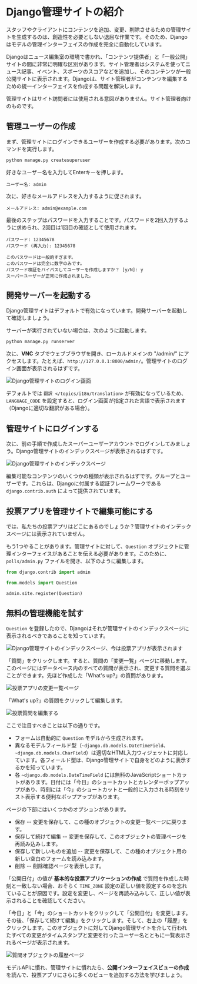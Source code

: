 # Django管理サイトの紹介

スタッフやクライアントにコンテンツを追加、変更、削除させるための管理サイトを生成するのは、創造性を必要としない退屈な作業です。そのため、Djangoはモデルの管理インターフェイスの作成を完全に自動化しています。

Djangoはニュース編集室の環境で書かれ、「コンテンツ提供者」と「一般公開」サイトの間に非常に明確な区別があります。サイト管理者はシステムを使ってニュース記事、イベント、スポーツのスコアなどを追加し、そのコンテンツが一般公開サイトに表示されます。Djangoは、サイト管理者がコンテンツを編集するための統一インターフェイスを作成する問題を解決します。

管理サイトはサイト訪問者には使用される意図がありません。サイト管理者向けのものです。

## 管理ユーザーの作成

まず、管理サイトにログインできるユーザーを作成する必要があります。次のコマンドを実行します。

```bash
python manage.py createsuperuser
```

好きなユーザー名を入力してEnterキーを押します。

```plaintext
ユーザー名: admin
```

次に、好きなメールアドレスを入力するように促されます。

```plaintext
メールアドレス: admin@example.com
```

最後のステップはパスワードを入力することです。パスワードを2回入力するように求められ、2回目は1回目の確認として使用されます。

```plaintext
パスワード: 12345678
パスワード (再入力): 12345678

このパスワードは一般的すぎます。
このパスワードは完全に数字のみです。
パスワード検証をバイパスしてユーザーを作成しますか？ [y/N]: y
スーパーユーザーが正常に作成されました。
```

## 開発サーバーを起動する

Django管理サイトはデフォルトで有効になっています。開発サーバーを起動して確認しましょう。

サーバーが実行されていない場合は、次のように起動します。

```bash
python manage.py runserver
```

次に、**VNC** タブでウェブブラウザを開き、ローカルドメインの "/admin/" にアクセスします。たとえば、`http://127.0.0.1:8000/admin/`。管理サイトのログイン画面が表示されるはずです。

![Django管理サイトのログイン画面](../assets/20230907-14-31-50-SvkJF8K8.png)

デフォルトでは `翻訳 </topics/i18n/translation>` が有効になっているため、`LANGUAGE_CODE` を設定すると、ログイン画面が指定された言語で表示されます（Djangoに適切な翻訳がある場合）。

## 管理サイトにログインする

次に、前の手順で作成したスーパーユーザーアカウントでログインしてみましょう。Django管理サイトのインデックスページが表示されるはずです。

![Django管理サイトのインデックスページ](../assets/admin02.png)

編集可能なコンテンツのいくつかの種類が表示されるはずです。グループとユーザーです。これらは、Djangoに付属する認証フレームワークである `django.contrib.auth` によって提供されています。

## 投票アプリを管理サイトで編集可能にする

では、私たちの投票アプリはどこにあるのでしょうか？管理サイトのインデックスページには表示されていません。

もう1つやることがあります。管理サイトに対して、`Question` オブジェクトに管理インターフェイスがあることを伝える必要があります。このために、`polls/admin.py` ファイルを開き、以下のように編集します。

```python
from django.contrib import admin

from.models import Question

admin.site.register(Question)
```

## 無料の管理機能を試す

`Question` を登録したので、Djangoはそれが管理サイトのインデックスページに表示されるべきであることを知っています。

![Django管理サイトのインデックスページ、今は投票アプリが表示されます](../assets/admin03t.png)

「質問」をクリックします。すると、質問の「変更一覧」ページに移動します。このページにはデータベース内のすべての質問が表示され、変更する質問を選ぶことができます。先ほど作成した「What's up?」の質問があります。

![投票アプリの変更一覧ページ](../assets/admin04t.png)

「What's up?」の質問をクリックして編集します。

![投票質問を編集する](../assets/20230907-14-33-49-XWeEgAXl.png)

ここで注目すべきことは以下の通りです。

- フォームは自動的に `Question` モデルから生成されます。
- 異なるモデルフィールド型（`~django.db.models.DateTimeField`、`~django.db.models.CharField`）は適切なHTML入力ウィジェットに対応しています。各フィールド型は、Django管理サイトで自身をどのように表示するかを知っています。
- 各 `~django.db.models.DateTimeField` には無料のJavaScriptショートカットがあります。日付には「今日」のショートカットとカレンダーポップアップがあり、時刻には「今」のショートカットと一般的に入力される時刻をリスト表示する便利なポップアップがあります。

ページの下部にはいくつかのオプションがあります。

- 保存 -- 変更を保存して、この種のオブジェクトの変更一覧ページに戻ります。
- 保存して続けて編集 -- 変更を保存して、このオブジェクトの管理ページを再読み込みします。
- 保存して新しいものを追加 -- 変更を保存して、この種のオブジェクト用の新しい空白のフォームを読み込みます。
- 削除 -- 削除確認ページを表示します。

「公開日付」の値が **基本的な投票アプリケーションの作成** で質問を作成した時刻と一致しない場合、おそらく `TIME_ZONE` 設定の正しい値を設定するのを忘れていることが原因です。設定を変更し、ページを再読み込みして、正しい値が表示されることを確認してください。

「今日」と「今」のショートカットをクリックして「公開日付」を変更します。その後、「保存して続けて編集」をクリックします。そして、右上の「履歴」をクリックします。このオブジェクトに対してDjango管理サイトを介して行われたすべての変更がタイムスタンプと変更を行ったユーザー名とともに一覧表示されるページが表示されます。

![質問オブジェクトの履歴ページ](../assets/admin06t.png)

モデルAPIに慣れ、管理サイトに慣れたら、**公開インターフェイスビューの作成** を読んで、投票アプリにさらに多くのビューを追加する方法を学びましょう。
